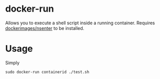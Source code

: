 docker-run
===

Allows you to execute a shell script inside a running container. Requires [dockerimages/nsenter](https://github.com/dockerimages/nsenter) to be installed.

# Usage

Simply

`sudo docker-run containerid ./test.sh`
